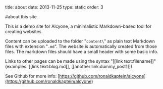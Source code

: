 title: about
date: 2013-11-25
type: static
order: 3

#about this site

This is a demo site for Alcyone, a minimalistic Markdown-based tool for creating websites. 

Content can be uploaded to the folder "`content\`" as plain text Markdown files with extension "`.md`". The website is automatically created from those files. The markdown files should have a small header with some basic info.

Links to other pages can be made using the syntax "&#91;&#91;link text:filename&#93;&#93;" (examples: [[link text:blog.md]], [[another link:dummy_post1]])

See Github for more info: [https://github.com/ronaldkaptein/alcyone](https://github.com/ronaldkaptein/alcyone)
